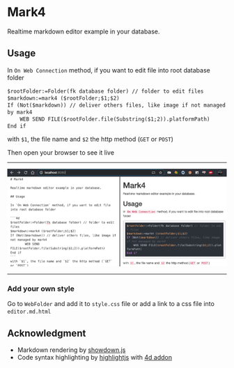 ﻿# Mark4

Realtime markdown editor example in your database.

## Usage

In `On Web Connection` method, if you want to edit file into root database folder

```4d
$rootFolder:=Folder(fk database folder) // folder to edit files
$markdown:=mark4 ($rootFolder;$1;$2)
If (Not($markdown)) // deliver others files, like image if not managed by mark4
	WEB SEND FILE($rootFolder.file(Substring($1;2)).platformPath)
End if
```
with `$1`, the file name and `$2` the http method (`GET` or `POST`)

Then open your browser to see it live

---
![preview](Documentation/preview.png)

---

### Add your own style

Go to `WebFolder` and add it to `style.css` file or add a link to a css file into `editor.md.html`

## Acknowledgment

- Markdown rendering by [showdown.js](https://github.com/showdownjs/showdown)
- Code syntax highlighting by [highlightjs](https://highlightjs.org/) with [4d addon](https://github.com/highlightjs/highlightjs-4d)
